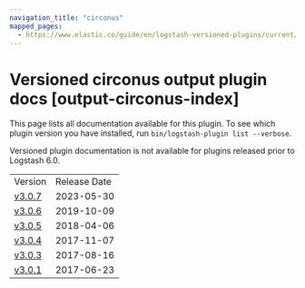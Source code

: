 ```yaml
---
navigation_title: "circonus"
mapped_pages:
  - https://www.elastic.co/guide/en/logstash-versioned-plugins/current/output-circonus-index.html
---
```


# Versioned circonus output plugin docs [output-circonus-index]

This page lists all documentation available for this plugin. To see which plugin version you have installed, run `bin/logstash-plugin list --verbose`.

Versioned plugin documentation is not available for plugins released prior to Logstash 6.0.

| | |
| :- | :- |
| Version | Release Date |
| [v3.0.7](v3-0-7-plugins-outputs-circonus.md) | 2023-05-30 |
| [v3.0.6](v3-0-6-plugins-outputs-circonus.md) | 2019-10-09 |
| [v3.0.5](v3-0-5-plugins-outputs-circonus.md) | 2018-04-06 |
| [v3.0.4](v3-0-4-plugins-outputs-circonus.md) | 2017-11-07 |
| [v3.0.3](v3-0-3-plugins-outputs-circonus.md) | 2017-08-16 |
| [v3.0.1](v3-0-1-plugins-outputs-circonus.md) | 2017-06-23 |
